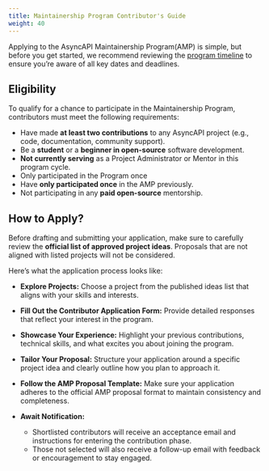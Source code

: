```yaml
---
title: Maintainership Program Contributor's Guide
weight: 40
---
```


Applying to the AsyncAPI Maintainership Program(AMP) is simple, but before you get started, we recommend reviewing the [program timeline](../timeline-and-schedule.md) to ensure you’re aware of all key dates and deadlines.

## Eligibility

To qualify for a chance to participate in the Maintainership Program, contributors must meet the following requirements:

- Have made **at least two contributions** to any AsyncAPI project (e.g., code, documentation, community support).
- Be a **student** or a **beginner in open-source** software development.
- **Not currently serving** as a Project Administrator or Mentor in this program cycle.
- Only participated in the Program once
- Have **only participated once** in the AMP previously.
- Not participating in any **paid open-source** mentorship.

## How to Apply? 

Before drafting and submitting your application, make sure to carefully review the **official list of approved project ideas**. Proposals that are not aligned with listed projects will not be considered.

Here’s what the application process looks like:

- **Explore Projects:** Choose a project from the published ideas list that aligns with your skills and interests.
  
- **Fill Out the Contributor Application Form:** Provide detailed responses that reflect your interest in the program.

- **Showcase Your Experience:** Highlight your previous contributions, technical skills, and what excites you about joining the program.

- **Tailor Your Proposal:** Structure your application around a specific project idea and clearly outline how you plan to approach it.

- **Follow the AMP Proposal Template:** Make sure your application adheres to the official AMP proposal format to maintain consistency and completeness.

- **Await Notification:**
    - Shortlisted contributors will receive an acceptance email and instructions for entering the contribution phase.
    - Those not selected will also receive a follow-up email with feedback or encouragement to stay engaged.